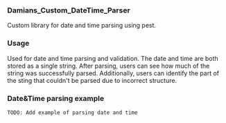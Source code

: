 ### Damians_Custom_DateTime_Parser

Custom library for date and time parsing using pest.

### Usage

Used for date and time parsing and validation.
The date and time are both stored as a single string.
After parsing, users can see how much of the string was successfully parsed.
Additionally, users can identify the part of the sting that couldn't be parsed due to incorrect structure.

### Date&Time parsing example

```
TODO: Add example of parsing date and time
```
